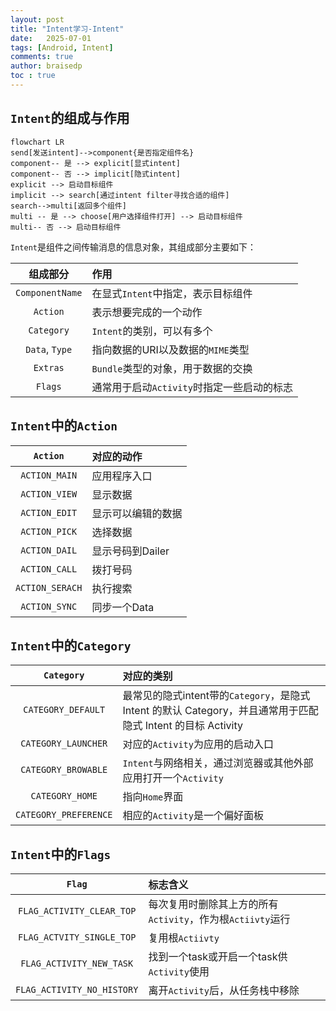 ```yaml
---
layout: post
title: "Intent学习-Intent"
date:   2025-07-01
tags: [Android, Intent]
comments: true
author: braisedp
toc : true
---
```


<!-- more -->

## `Intent`的组成与作用

```mermaid
flowchart LR
send[发送intent]-->component{是否指定组件名}
component-- 是 --> explicit[显式intent]
component-- 否 --> implicit[隐式intent]
explicit --> 启动目标组件
implicit --> search[通过intent filter寻找合适的组件]
search-->multi[返回多个组件]
multi -- 是 --> choose[用户选择组件打开] --> 启动目标组件
multi-- 否 --> 启动目标组件
```

`Intent`是组件之间传输消息的信息对象，其组成部分主要如下：

|组成部分|作用|
|:-:|:-|
|`ComponentName`|在显式`Intent`中指定，表示目标组件|
|`Action`|表示想要完成的一个动作|
|`Category`|`Intent`的类别，可以有多个|
|`Data`, `Type`|指向数据的URI以及数据的`MIME`类型|
|`Extras`|`Bundle`类型的对象，用于数据的交换|
|`Flags`|通常用于启动`Activity`时指定一些启动的标志|

## `Intent`中的`Action`

|`Action`|对应的动作|
|:-:|:-|
|`ACTION_MAIN`|应用程序入口|
|`ACTION_VIEW`|显示数据|
|`ACTION_EDIT`|显示可以编辑的数据|
|`ACTION_PICK`|选择数据| 
|`ACTION_DAIL`|显示号码到Dailer|
|`ACTION_CALL`|拨打号码|
|`ACTION_SERACH`|执行搜索|
|`ACTION_SYNC`|同步一个Data|


## `Intent`中的`Category`

|`Category`|对应的类别|
|:-:|:-|
|`CATEGORY_DEFAULT`|最常见的隐式intent带的`Category`，是隐式 Intent 的默认 Category，并且通常用于匹配隐式 Intent 的目标 Activity|
|`CATEGORY_LAUNCHER`|对应的`Activity`为应用的启动入口|
|`CATEGORY_BROWABLE`|`Intent`与网络相关，通过浏览器或其他外部应用打开一个`Activity`|
|`CATEGORY_HOME`|指向`Home`界面|
|`CATEGORY_PREFERENCE`|相应的`Activity`是一个偏好面板|

## `Intent`中的`Flags`

|`Flag`|标志含义|
|:-:|:-|
|`FLAG_ACTIVITY_CLEAR_TOP`|每次复用时删除其上方的所有`Activity`，作为根`Actiivty`运行|
|`FLAG_ACTVITY_SINGLE_TOP`|复用根`Actiivty`|
|`FLAG_ACTIVITY_NEW_TASK`|找到一个task或开启一个task供`Activity`使用|
|`FLAG_ACTIVITY_NO_HISTORY`|离开`Activity`后，从任务栈中移除|